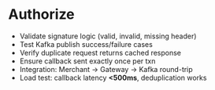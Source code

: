 # Authorize
- Validate signature logic (valid, invalid, missing header)
- Test Kafka publish success/failure cases
- Verify duplicate request returns cached response
- Ensure callback sent exactly once per txn
- Integration: Merchant → Gateway → Kafka round-trip
- Load test: callback latency **<500ms**, deduplication works
